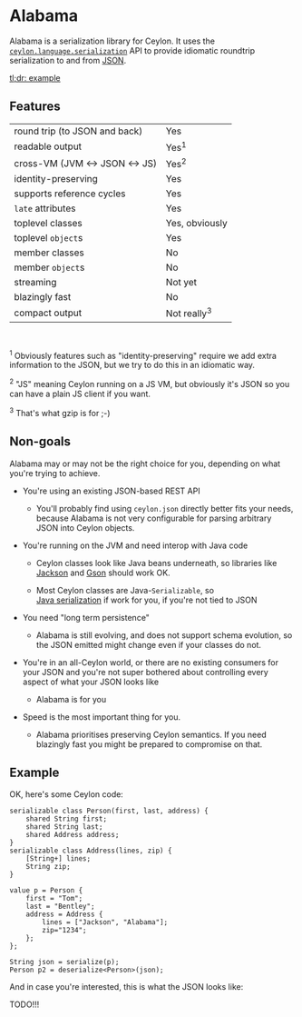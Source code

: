 # Alabama

Alabama is a serialization library for Ceylon. It uses the 
[`ceylon.language.serialization`][SAPI] API to provide idiomatic 
roundtrip serialization to and from [JSON][JSON].

[tl;dr: example](#tldr)

## Features

<table><tbody>
<tr><td>round trip (to JSON and back)</td>  <td>Yes</td></tr> 
<tr><td>readable output</td>                <td>Yes<sup>1</sup></td></tr>
<tr><td>cross-VM (JVM <-> JSON <-> JS)</td> <td>Yes<sup>2</sup></td></td></tr>
<tr><td>identity-preserving</td>            <td>Yes</td></tr>
<tr><td>supports reference cycles</td>      <td>Yes</td></tr>
<tr><td><code>late</code> attributes</td>   <td>Yes</td></tr>
<tr><td>toplevel classes</td>               <td>Yes, obviously</td></tr>
<tr><td>toplevel <code>object</code>s</td>  <td>Yes</td></tr>
<tr><td>member classes</td>                 <td>No</td></tr>
<tr><td>member <code>object</code>s</td>    <td>No</td></tr>
<tr><td>streaming</td>                      <td>Not yet</td></tr>
<tr><td>blazingly fast</td>                 <td>No</td></tr>
<tr><td>compact output</td>                 <td>Not really<sup>3</sup></td></tr>
</tbody></table>

<br/>

<sup>1</sup> Obviously features such as "identity-preserving" require 
we add extra information to the JSON, but we try to do this in an idiomatic way.<br/> 

<sup>2</sup> "JS" meaning Ceylon running on a JS VM, but obviously it's 
JSON so you can have a plain JS client if you want. <br/>

<sup>3</sup> That's what gzip is for ;-)</br>

## Non-goals

Alabama may or may not be the right choice for you, depending on what you're 
trying to achieve.

* You're using an existing JSON-based REST API

    - You'll probably find using `ceylon.json` directly better fits your 
      needs, because Alabama is not very configurable for parsing arbitrary 
      JSON into Ceylon objects.
      
* You're running on the JVM and need interop with Java code

    - Ceylon classes look like Java beans underneath, so libraries like 
      [Jackson][JACK] and [Gson][GSON] should work OK.
      
    - Most Ceylon classes are Java-`Serializable`, so  
      [Java serialization][JSER] if work for you, if you're 
      not tied to JSON
    
* You need "long term persistence"

    - Alabama is still evolving, and does not support schema evolution, so 
      the JSON emitted might change even if your classes do not.

* You're in an all-Ceylon world, or there are no existing consumers for 
  your JSON and you're not super bothered about controlling every aspect of 
  what your JSON looks like
  
    - Alabama is for you

* Speed is the most important thing for you.

    - Alabama prioritises preserving Ceylon semantics. If you need 
      blazingly fast you might be prepared to compromise on that. 

[GSON]: https://github.com/google/gson
[JACK]: https://github.com/FasterXML/jackson
[JSER]: https://docs.oracle.com/javase/tutorial/essential/io/objectstreams.html
[JSON]: https://tools.ietf.org/html/rfc7159
[SAPI]: https://modules.ceylon-lang.org/repo/1/ceylon/language/1.2.0/module-doc/api/index.html

## Example

<a id="tldr" name="tldr"></a>

OK, here's some Ceylon code:

    serializable class Person(first, last, address) {
        shared String first;
        shared String last;
        shared Address address;
    }
    serializable class Address(lines, zip) {
        [String+] lines;
        String zip;
    }
    
    value p = Person {
        first = "Tom";
        last = "Bentley";
        address = Address {
            lines = ["Jackson", "Alabama"]; 
            zip="1234";
        };
    };
    
    String json = serialize(p);
    Person p2 = deserialize<Person>(json);


And in case you're interested, this is what the JSON looks like:

TODO!!!